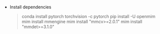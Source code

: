 <!-- install dependency of mmpose -->

- Install dependencies
    > conda install pytorch torchvision -c pytorch
    > pip install -U openmim
    > mim install mmengine
    > mim install "mmcv>=2.0.1"
    > mim install "mmdet>=3.1.0"

